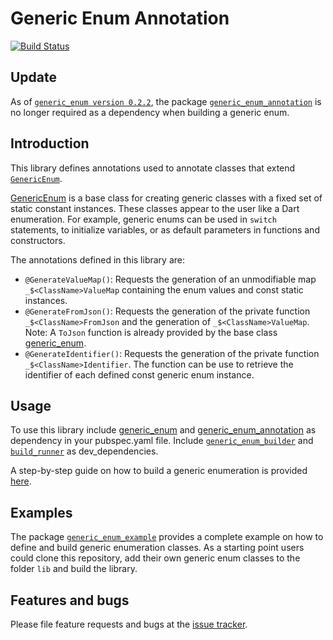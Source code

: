 # Generic Enum Annotation
[![Build Status](https://travis-ci.com/simphotonics/generic_enum.svg?branch=master)](https://travis-ci.com/simphotonics/generic_enum)


## Update

As of [`generic_enum version 0.2.2`][generic_enum], the package [`generic_enum_annotation`][generic_enum_annotation]
is no longer required as a dependency when building a generic enum.


## Introduction

This library defines annotations used to annotate classes that extend [`GenericEnum`][GenericEnum].

[GenericEnum] is a base class for creating generic classes with a fixed set of static constant instances.
These classes appear to the user like a Dart enumeration.
For example, generic enums can be used in `switch` statements, to initialize variables, or as default parameters in functions and constructors.

The annotations defined in this library are:
 - `@GenerateValueMap()`: Requests the generation of an unmodifiable map `_$<ClassName>ValueMap` containing the enum values and const static instances.
 - `@GenerateFromJson()`: Requests the generation of the private function `_$<ClassName>FromJson` and the generation of `_$<ClassName>ValueMap`.
    Note: A `ToJson` function is already provided by the base class [generic_enum].
 - `@GenerateIdentifier()`: Requests the generation of the private function `_$<ClassName>Identifier`.
    The function can be use to retrieve the identifier of each defined const generic enum instance.

## Usage

To use this library include [generic_enum] and [generic_enum_annotation] as dependency in your pubspec.yaml file.
Include [`generic_enum_builder`][generic_enum_builder] and [`build_runner`][build_runner] as dev_dependencies.

A step-by-step guide on how to build a generic enumeration is provided [here].


## Examples

The package [`generic_enum_example`][generic_enum_example] provides a complete example on how to define and build
generic enumeration classes. As a starting point users could clone this repository, add
their own generic enum classes to the folder `lib` and build the library.

## Features and bugs
Please file feature requests and bugs at the [issue tracker].

[issue tracker]: https://github.com/simphotonics/generic_enum/issues
[analyzer]: https://pub.dev/packages/analyzer
[here]: https://github.com/simphotonics/generic_enum/tree/master/generic_enum#building-a-generic-enum
[source_gen]: https://pub.dev/packages/
[generic_enum]: https://pub.dev/packages/generic_enum
[GenericEnum]: https://pub.dev/packages/generic_enum
[generic_enum_example]: ../generic_enum_example
[source_gen]: https://pub.dev/packages/source_gen
[generic_enum_annotation]: https://pub.dev/packages/generic_enum_annotation
[generic_enum_builder]: https://pub.dev/packages/generic_enum_builder
[build_runner]: https://pub.dev/packages/build_runner
[enumerated types]: https://dart.dev/guides/language/language-tour#enumerated-types
